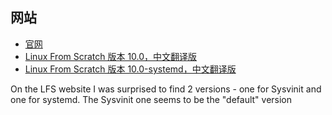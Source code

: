 
## 网站

- [官网](http://www.linuxfromscratch.org/)
- [Linux From Scratch 版本 10.0，中文翻译版](https://bf.mengyan1223.wang/lfs/zh_CN/10.0/)
- [Linux From Scratch 版本 10.0-systemd，中文翻译版](https://bf.mengyan1223.wang/lfs/zh_CN/10.0-systemd/)

On the LFS website I was surprised to find 2 versions - one for Sysvinit and one for systemd. The Sysvinit one seems to be the "default" version 